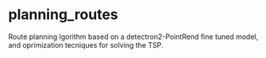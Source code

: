 # planning_routes
Route planning lgorithm based on a detectron2-PointRend fine tuned model, and oprimization tecniques for solving the TSP.
